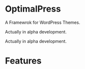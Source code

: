 # OptimalPress
A Framewrok for WordPress Themes.

Actually in alpha development.

Actually in alpha development.

# Features

